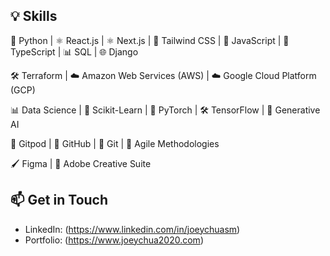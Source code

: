 ## 💡 Skills

🐍 Python | ⚛️ React.js | ⚛️ Next.js | 🎨 Tailwind CSS | 📜 JavaScript | 📜 TypeScript | 📊 SQL | 🌐 Django

🛠️ Terraform  | ☁️ Amazon Web Services (AWS) | ☁️ Google Cloud Platform (GCP)

📊 Data Science | 🔬 Scikit-Learn | 🚀 PyTorch | 🛠️ TensorFlow | 🧠 Generative AI

🚀 Gitpod | 🐙 GitHub | 🐙 Git | 🚀 Agile Methodologies

🖌️ Figma | 🎨 Adobe Creative Suite

## 📫 Get in Touch

- LinkedIn: (https://www.linkedin.com/in/joeychuasm)
- Portfolio: (https://www.joeychua2020.com)
